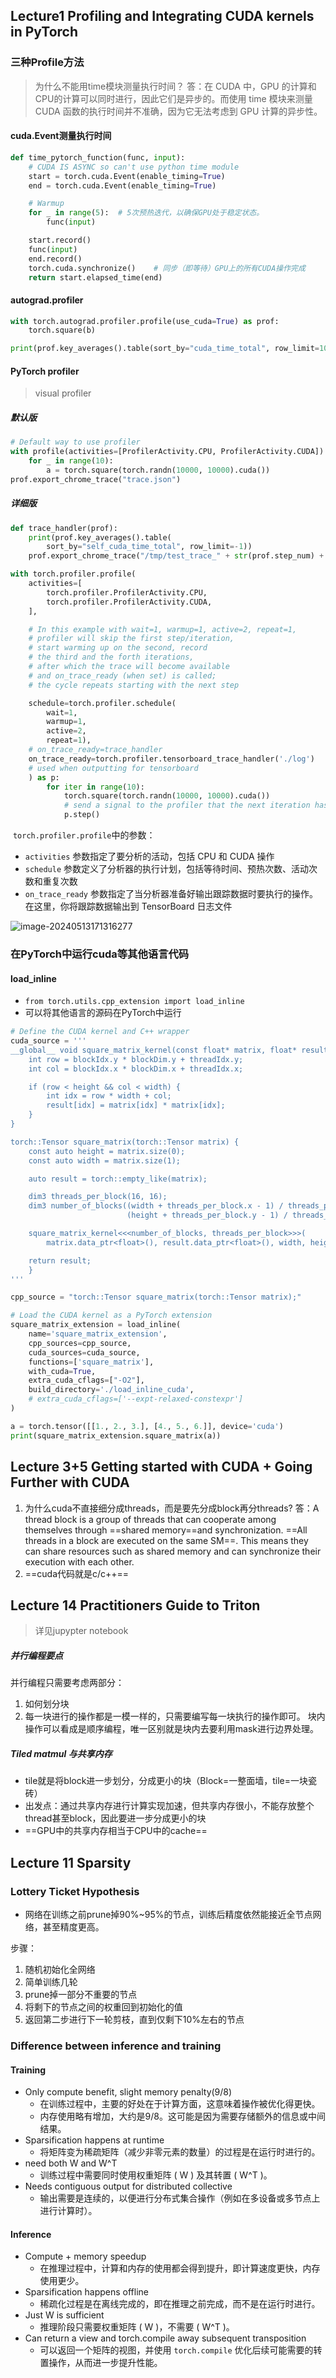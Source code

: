 ## Lecture1 Profiling and Integrating CUDA kernels in PyTorch

### 三种Profile方法

> 为什么不能用time模块测量执行时间？
> 答：在 CUDA 中，GPU 的计算和CPU的计算可以同时进行，因此它们是异步的。而使用 time 模块来测量 CUDA 函数的执行时间并不准确，因为它无法考虑到 GPU 计算的异步性。

#### cuda.Event测量执行时间

```python
def time_pytorch_function(func, input):
    # CUDA IS ASYNC so can't use python time module
    start = torch.cuda.Event(enable_timing=True)
    end = torch.cuda.Event(enable_timing=True)

    # Warmup
    for _ in range(5):	# 5次预热迭代，以确保GPU处于稳定状态。
        func(input)

    start.record()
    func(input)
    end.record()
    torch.cuda.synchronize()    # 同步（即等待）GPU上的所有CUDA操作完成
    return start.elapsed_time(end)
```



#### autograd.profiler

```python
with torch.autograd.profiler.profile(use_cuda=True) as prof:
    torch.square(b)

print(prof.key_averages().table(sort_by="cuda_time_total", row_limit=10))
```



#### PyTorch profiler

> visual profiler

##### 默认版

```python
# Default way to use profiler
with profile(activities=[ProfilerActivity.CPU, ProfilerActivity.CUDA]) as prof:
    for _ in range(10):
        a = torch.square(torch.randn(10000, 10000).cuda())
prof.export_chrome_trace("trace.json")
```



##### 详细版

```python
def trace_handler(prof):
    print(prof.key_averages().table(
        sort_by="self_cuda_time_total", row_limit=-1))
    prof.export_chrome_trace("/tmp/test_trace_" + str(prof.step_num) + ".json")

with torch.profiler.profile(
    activities=[
        torch.profiler.ProfilerActivity.CPU,
        torch.profiler.ProfilerActivity.CUDA,
    ],

    # In this example with wait=1, warmup=1, active=2, repeat=1,
    # profiler will skip the first step/iteration,
    # start warming up on the second, record
    # the third and the forth iterations,
    # after which the trace will become available
    # and on_trace_ready (when set) is called;
    # the cycle repeats starting with the next step

    schedule=torch.profiler.schedule(
        wait=1,
        warmup=1,
        active=2,
        repeat=1),
    # on_trace_ready=trace_handler
    on_trace_ready=torch.profiler.tensorboard_trace_handler('./log')
    # used when outputting for tensorboard
    ) as p:
        for iter in range(10):
            torch.square(torch.randn(10000, 10000).cuda())
            # send a signal to the profiler that the next iteration has started
            p.step()
```

​	`torch.profiler.profile`中的参数：

+ `activities` 参数指定了要分析的活动，包括 CPU 和 CUDA 操作
+ `schedule` 参数定义了分析器的执行计划，包括等待时间、预热次数、活动次数和重复次数
+ `on_trace_ready` 参数指定了当分析器准备好输出跟踪数据时要执行的操作。在这里，你将跟踪数据输出到 TensorBoard 日志文件

![image-20240513171316277](C:\Users\Ganzeus\AppData\Roaming\Typora\typora-user-images\image-20240513171316277.png)





### 在PyTorch中运行cuda等其他语言代码

#### load_inline

+ `from torch.utils.cpp_extension import load_inline`
+ 可以将其他语言的源码在PyTorch中运行

```python
# Define the CUDA kernel and C++ wrapper
cuda_source = '''
__global__ void square_matrix_kernel(const float* matrix, float* result, int width, int height) {
    int row = blockIdx.y * blockDim.y + threadIdx.y;
    int col = blockIdx.x * blockDim.x + threadIdx.x;

    if (row < height && col < width) {
        int idx = row * width + col;
        result[idx] = matrix[idx] * matrix[idx];
    }
}

torch::Tensor square_matrix(torch::Tensor matrix) {
    const auto height = matrix.size(0);
    const auto width = matrix.size(1);

    auto result = torch::empty_like(matrix);

    dim3 threads_per_block(16, 16);
    dim3 number_of_blocks((width + threads_per_block.x - 1) / threads_per_block.x,
                          (height + threads_per_block.y - 1) / threads_per_block.y);

    square_matrix_kernel<<<number_of_blocks, threads_per_block>>>(
        matrix.data_ptr<float>(), result.data_ptr<float>(), width, height);

    return result;
    }
'''

cpp_source = "torch::Tensor square_matrix(torch::Tensor matrix);"

# Load the CUDA kernel as a PyTorch extension
square_matrix_extension = load_inline(
    name='square_matrix_extension',
    cpp_sources=cpp_source,
    cuda_sources=cuda_source,
    functions=['square_matrix'],
    with_cuda=True,
    extra_cuda_cflags=["-O2"],
    build_directory='./load_inline_cuda',
    # extra_cuda_cflags=['--expt-relaxed-constexpr']
)

a = torch.tensor([[1., 2., 3.], [4., 5., 6.]], device='cuda')
print(square_matrix_extension.square_matrix(a))
```







## Lecture 3+5 Getting started with CUDA + Going Further with CUDA

1. 为什么cuda不直接细分成threads，而是要先分成block再分threads?
   答：A thread block is a group of threads that can cooperate among themselves through ==shared memory==and synchronization. ==All threads in a block are executed on the same SM==. This means they can share resources such as shared memory and can synchronize their execution with each other.
2. ==cuda代码就是c/c++==





## Lecture 14 Practitioners Guide to Triton

> 详见jupypter notebook

##### 并行编程要点

并行编程只需要考虑两部分：

1. 如何划分块
2. 每一块进行的操作都是一模一样的，只需要编写每一块执行的操作即可。
   块内操作可以看成是顺序编程，唯一区别就是块内去要利用mask进行边界处理。



##### Tiled matmul 与共享内存

+ tile就是将block进一步划分，分成更小的块（Block=一整面墙，tile=一块瓷砖）
+ 出发点：通过共享内存进行计算实现加速，但共享内存很小，不能存放整个thread甚至block，因此要进一步分成更小的块
+ ==GPU中的共享内存相当于CPU中的cache==

## Lecture 11 Sparsity

### Lottery Ticket Hypothesis

+ 网络在训练之前prune掉90%~95%的节点，训练后精度依然能接近全节点网络，甚至精度更高。

步骤：

1. 随机初始化全网络
2. 简单训练几轮
3. prune掉一部分不重要的节点
4. 将剩下的节点之间的权重回到初始化的值
5. 返回第二步进行下一轮剪枝，直到仅剩下10%左右的节点



### Difference between inference and training

#### Training 

+ Only compute benefit, slight memory penalty(9/8)
  + 在训练过程中，主要的好处在于计算方面，这意味着操作被优化得更快。
  + 内存使用略有增加，大约是9/8。这可能是因为需要存储额外的信息或中间结果。
+ Sparsification happens at runtime
  + 将矩阵变为稀疏矩阵（减少非零元素的数量）的过程是在运行时进行的。
+ need both W and W^T
  + 训练过程中需要同时使用权重矩阵 \( W \) 及其转置 \( W^T \)。
+ Needs contiguous output for distributed collective
  + 输出需要是连续的，以便进行分布式集合操作（例如在多设备或多节点上进行计算时）。

#### Inference

+ Compute + memory speedup
  + 在推理过程中，计算和内存的使用都会得到提升，即计算速度更快，内存使用更少。
+ Sparsification happens offline
  + 稀疏化过程是在离线完成的，即在推理之前完成，而不是在运行时进行。
+ Just W is sufficient
  + 推理阶段只需要权重矩阵 \( W \)，不需要 \( W^T \)。
+ Can return a view and torch.compile away subsequent transposition
  + 可以返回一个矩阵的视图，并使用 `torch.compile` 优化后续可能需要的转置操作，从而进一步提升性能。

